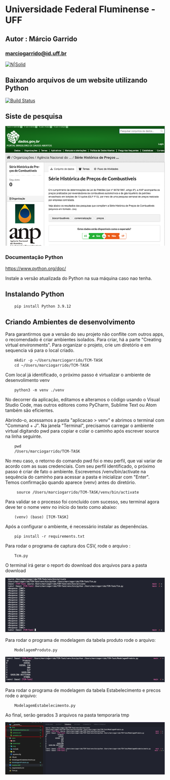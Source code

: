 # Universidade Federal Fluminense - UFF
## Autor : Márcio Garrido
### marciogarrido@id.uff.br


[![N|Solid](https://upload.wikimedia.org/wikipedia/pt/thumb/4/47/UFF_bras%C3%A3o.png/200px-UFF_bras%C3%A3o.png)](http://www.ppgeet.uff.br/site/)

## Baixando arquivos de um website utilizando Python
[![Build Status](https://travis-ci.org/joemccann/dillinger.svg?branch=master)](https://travis-ci.org/joemccann/dillinger)

## Siste de pesquisa

![Screenshot](/venv/img/url.png)

### Documentação Python

https://www.python.org/doc/

Instale a versão atualizada do Python na sua máquina caso nao tenha.
## Instalando Python

        pip install Python 3.9.12

## Criando Ambientes de desenvolvimento
Para garantirmos que a versão do seu projeto não conflite com outros apps, o recomendado é criar ambientes isolados.
Para criar, há a parte "Creating virtual environments". Para organizar o projeto, crie um diretório e em sequencia vá para o local criado.


        mkdir -p ~/Users/marciogarrido/TCM-TASK
        cd ~/Users/marciogarrido/TCM-TASK

Com local já identificado, o próximo passo é virtualizar o ambiente de desenvolimento venv

        python3 -m venv ./venv

No decorrer da aplicação, editamos e alteramos o código usando o Visual Studio Code, mas outros editores como PyCharm, Sublime Text ou Atom também são eficientes. 

Abrindo-o, acessamos a pasta "aplicacao > venv" e abrimos o terminal com "Command + J". Na janela "Terminal", precisamos carregar o ambiente virtual digitando pwd para copiar e colar o caminho após escrever source na linha seguinte. 

        pwd
        /Users/marciogarrido/TCM-TASK

No meu caso, o retorno do comando pwd foi o meu perfil, que vai variar de acordo com as suas credenciais. Com seu perfil identificado, o próximo passo é criar de fato o ambiente. Escrevemos /venv/bin/activate na sequência do caminho para acessar a pasta e inicializar com "Enter". Temos confirmação quando aparece (venv) antes do diretório.

         source /Users/marciogarrido/TCM-TASK/venv/bin/activate

Para validar se o processo foi concluído com sucesso, seu terminal agora deve ter o nome venv no início do texto como abaixo:

        (venv) (base) [TCM-TASK]  

Após a configurar o ambiente, é necessário instalar as depenências.

        pip install -r requirements.txt

Para rodar o programa de captura dos CSV, rode o arquivo :

        Tcm.py

O terminal irá gerar o report do download dos arquivos para a pasta download

![Screenshot](/venv/img/response.png)        

Para rodar o programa de modelagem da tabela produto rode o arquivo:

        ModelagemProduto.py

![Screenshot](/venv/img/produto.png) 

Para rodar o programa de modelagem da tabela Estabelecimento e precos rode o arquivo:

        ModelagemEstabelecimento.py

Ao final, serão gerados 3 arquivos na pasta temporaria tmp

![Screenshot](/venv/img/estabelecimentos.png) 


